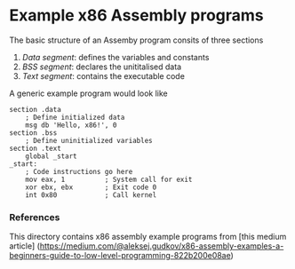 # Example x86 Assembly programs
The basic structure of an Assemby program consits of three sections
1. *Data segment*: defines the variables and constants
2. *BSS segment*: declares the unititalised data
3. *Text segment*: contains the executable code


A generic example program would look like


```
section .data
    ; Define initialized data
    msg db 'Hello, x86!', 0
section .bss
    ; Define uninitialized variables
section .text
    global _start
_start:
    ; Code instructions go here
    mov eax, 1          ; System call for exit
    xor ebx, ebx        ; Exit code 0
    int 0x80            ; Call kernel
```


### References
This directory contains x86 assembly example programs from [this medium article] (https://medium.com/@aleksej.gudkov/x86-assembly-examples-a-beginners-guide-to-low-level-programming-822b200e08ae) 
